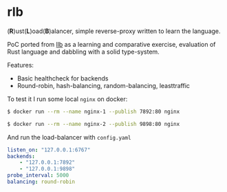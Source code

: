 rlb
===

(**R**)ust(**L**)oad(**B**)alancer, simple reverse-proxy written to learn the
language.

PoC ported from [llb](https://github.com/codepr/llb.git) as a learning and
comparative exercise, evaluation of Rust language and dabbling with a solid
type-system.

Features:

- Basic healthcheck for backends
- Round-robin, hash-balancing, random-balancing, leasttraffic

To test it I run some local `nginx` on docker:

```sh
$ docker run --rm --name nginx-1 --publish 7892:80 nginx
```

```sh
$ docker run --rm --name nginx-2 --publish 9898:80 nginx
```

And run the load-balancer with `config.yaml`

```yaml
listen_on: "127.0.0.1:6767"
backends:
    - "127.0.0.1:7892"
    - "127.0.0.1:9898"
probe_interval: 5000
balancing: round-robin
```
